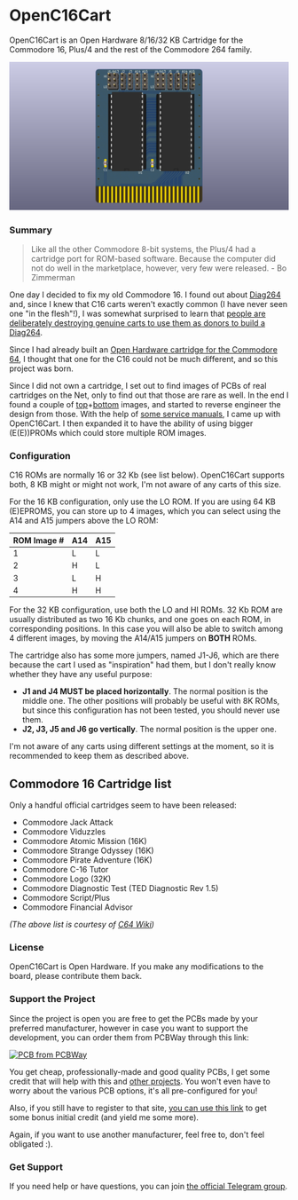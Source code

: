 # OpenC16Cart
OpenC16Cart is an Open Hardware 8/16/32 KB Cartridge for the Commodore 16, Plus/4 and the rest of the Commodore 264 family.

![Board](https://raw.githubusercontent.com/SukkoPera/OpenC16Cart/master/doc/render-top.png)

### Summary
> Like all the other Commodore 8-bit systems, the Plus/4 had a cartridge port for ROM-based software. Because the computer did not do well in the marketplace, however, very few were released. - Bo Zimmerman

One day I decided to fix my old Commodore 16. I found out about [Diag264](http://inchocks.co.uk/commodore/Diag264/HTMLManual/Diag264.htm) and, since I knew that C16 carts weren't exactly common (I have never seen one "in the flesh"!), I was somewhat surprised to learn that [people are deliberately destroying genuine carts to use them as donors to build a Diag264](http://blog.tynemouthsoftware.co.uk/2014/03/commodore-264-c16-and-plus-4-diagnostic.html).

Since I had already built an [Open Hardware cartridge for the Commodore 64](https://github.com/SukkoPera/OpenC64Cart), I thought that one for the C16 could not be much different, and so this project was born.

Since I did not own a cartridge, I set out to find images of PCBs of real cartridges on the Net, only to find out that those are rare as well. In the end I found a couple of [top](https://github.com/SukkoPera/OpenC16Cart/blob/master/doc/inspiration-top.jpg)+[bottom](https://github.com/SukkoPera/OpenC16Cart/blob/master/doc/inspiration-bottom.jpg) images, and started to reverse engineer the design from those. With the help of [some service manuals](http://www.zimmers.net/anonftp/pub/cbm/schematics/computers/plus4/index.html), I came up with OpenC16Cart. I then expanded it to have the ability of using bigger (E(E))PROMs which could store multiple ROM images.

### Configuration
C16 ROMs are normally 16 or 32 Kb (see list below). OpenC16Cart supports both, 8 KB might or might not work, I'm not aware of any carts of this size.

For the 16 KB configuration, only use the LO ROM. If you are using 64 KB (E)EPROMS, you can store up to 4 images, which you can select using the A14 and A15 jumpers above the LO ROM:

| ROM Image # | A14 | A15 |
|-------------|-----|-----|
| 1           |  L  |  L  |
| 2           |  H  |  L  |
| 3           |  L  |  H  |
| 4           |  H  |  H  |

For the 32 KB configuration, use both the LO and HI ROMs. 32 Kb ROM are usually distributed as two 16 Kb chunks, and one goes on each ROM, in corresponding positions. In this case you will also be able to switch among 4 different images, by moving the A14/A15 jumpers on **BOTH** ROMs.

The cartridge also has some more jumpers, named J1-J6, which are there because the cart I used as "inspiration" had them, but I don't really know whether they have any useful purpose:
- **J1 and J4 MUST be placed horizontally**. The normal position is the middle one. The other positions will probably be useful with 8K ROMs, but since this configuration has not been tested, you should never use them.
- **J2, J3, J5 and J6 go vertically**. The normal position is the upper one.

I'm not aware of any carts using different settings at the moment, so it is recommended to keep them as described above.

## Commodore 16 Cartridge list
Only a handful official cartridges seem to have been released:
* Commodore Jack Attack
* Commodore Viduzzles
* Commodore Atomic Mission (16K)
* Commodore Strange Odyssey (16K)
* Commodore Pirate Adventure (16K)
* Commodore C-16 Tutor
* Commodore Logo (32K)
* Commodore Diagnostic Test (TED Diagnostic Rev 1.5)
* Commodore Script/Plus
* Commodore Financial Advisor

*(The above list is courtesy of [C64 Wiki](https://www.c64-wiki.com/wiki/Commodore_16#Cartridges))*

### License
OpenC16Cart is Open Hardware. If you make any modifications to the board, please contribute them back.

### Support the Project
Since the project is open you are free to get the PCBs made by your preferred manufacturer, however in case you want to support the development, you can order them from PCBWay through this link:

[![PCB from PCBWay](https://www.pcbway.com/project/img/images/frompcbway.png)](https://www.pcbway.com/project/shareproject/OpenC16Cart_V3.html)

You get cheap, professionally-made and good quality PCBs, I get some credit that will help with this and [other projects](https://www.pcbway.com/project/member/shareproject/?bmbid=41100). You won't even have to worry about the various PCB options, it's all pre-configured for you!

Also, if you still have to register to that site, [you can use this link](https://www.pcbway.com/setinvite.aspx?inviteid=41100) to get some bonus initial credit (and yield me some more).

Again, if you want to use another manufacturer, feel free to, don't feel obligated :).

### Get Support
If you need help or have questions, you can join [the official Telegram group](https://t.me/joinchat/HUHdWBC9J9JnYIrvTYfZmg).
